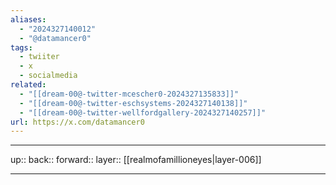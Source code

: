 ```yaml
---
aliases:
  - "2024327140012"
  - "@datamancer0"
tags:
  - twiiter
  - x
  - socialmedia
related:
  - "[[dream-00@-twitter-mcescher0-2024327135833]]"
  - "[[dream-00@-twitter-eschsystems-2024327140138]]"
  - "[[dream-00@-twitter-wellfordgallery-2024327140257]]"
url: https://x.com/datamancer0
---
```




***

up:: 
back:: 
forward:: 
layer:: [[realmofamillioneyes|layer-006]]

***
